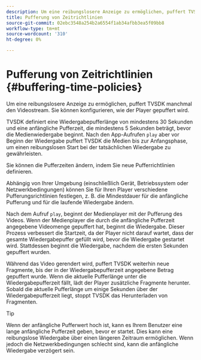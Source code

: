 ```yaml
---
description: Um eine reibungslosere Anzeige zu ermöglichen, puffert TVSDK manchmal den Videostream. Sie können konfigurieren, wie der Player gepuffert wird.
title: Pufferung von Zeitrichtlinien
source-git-commit: 02ebc3548a254b2a6554f1ab34afbb3ea5f09bb8
workflow-type: tm+mt
source-wordcount: '310'
ht-degree: 0%

---
```


# Pufferung von Zeitrichtlinien {#buffering-time-policies}

Um eine reibungslosere Anzeige zu ermöglichen, puffert TVSDK manchmal den Videostream. Sie können konfigurieren, wie der Player gepuffert wird.

TVSDK definiert eine Wiedergabepufferlänge von mindestens 30 Sekunden und eine anfängliche Pufferzeit, die mindestens 5 Sekunden beträgt, bevor die Medienwiedergabe beginnt. Nach den App-Aufrufen `play` aber vor Beginn der Wiedergabe puffert TVSDK die Medien bis zur Anfangsphase, um einen reibungslosen Start bei der tatsächlichen Wiedergabe zu gewährleisten.

Sie können die Pufferzeiten ändern, indem Sie neue Pufferrichtlinien definieren.

<!--<a id="section_F6EEE15600814A70A57CCBACE20D68BD"></a>-->

Abhängig von Ihrer Umgebung (einschließlich Gerät, Betriebssystem oder Netzwerkbedingungen) können Sie für Ihren Player verschiedene Pufferungsrichtlinien festlegen, z. B. die Mindestdauer für die anfängliche Pufferung und für die laufende Wiedergabe ändern.

Nach dem Aufruf `play`, beginnt der Medienplayer mit der Pufferung des Videos. Wenn der Medienplayer die durch die anfängliche Pufferzeit angegebene Videomenge gepuffert hat, beginnt die Wiedergabe. Dieser Prozess verbessert die Startzeit, da der Player nicht darauf wartet, dass der gesamte Wiedergabepuffer gefüllt wird, bevor die Wiedergabe gestartet wird. Stattdessen beginnt die Wiedergabe, nachdem die ersten Sekunden gepuffert wurden.

Während das Video gerendert wird, puffert TVSDK weiterhin neue Fragmente, bis der in der Wiedergabepufferzeit angegebene Betrag gepuffert wurde. Wenn die aktuelle Pufferlänge unter die Wiedergabepufferzeit fällt, lädt der Player zusätzliche Fragmente herunter. Sobald die aktuelle Pufferlänge um einige Sekunden über der Wiedergabepufferzeit liegt, stoppt TVSDK das Herunterladen von Fragmenten.

>[!TIP]
>
>Wenn der anfängliche Pufferwert hoch ist, kann es Ihrem Benutzer eine lange anfängliche Pufferzeit geben, bevor er startet. Dies kann eine reibungslose Wiedergabe über einen längeren Zeitraum ermöglichen. Wenn jedoch die Netzwerkbedingungen schlecht sind, kann die anfängliche Wiedergabe verzögert sein.
